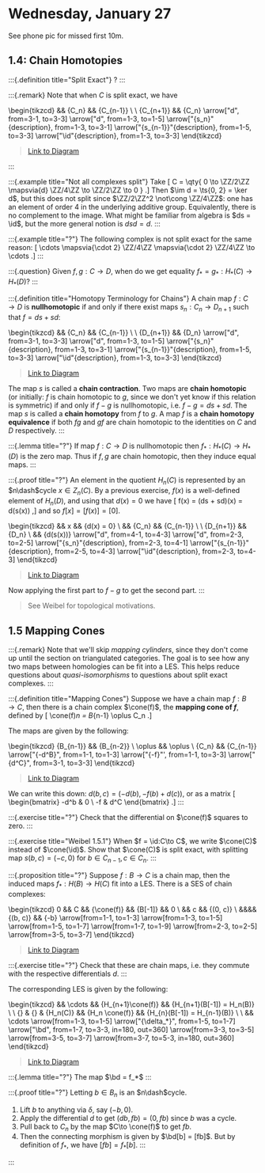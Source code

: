# Wednesday, January 27

See phone pic for missed first 10m.

## 1.4: Chain Homotopies

:::{.definition title="Split Exact"}
?
:::

:::{.remark}
Note that when $C$ is split exact, we have

\begin{tikzcd}
	&& {C_n} && {C_{n-1}} \\
	\\
	{C_{n+1}} && {C_n}
	\arrow["d", from=3-1, to=3-3]
	\arrow["d", from=1-3, to=1-5]
	\arrow["{s_n}"{description}, from=1-3, to=3-1]
	\arrow["{s_{n-1}}"{description}, from=1-5, to=3-3]
	\arrow["\id"{description}, from=1-3, to=3-3]
\end{tikzcd}

> [Link to Diagram](https://q.uiver.app/?q=WzAsNCxbMiwwLCJDX24iXSxbNCwwLCJDX3tuLTF9Il0sWzIsMiwiQ19uIl0sWzAsMiwiQ197bisxfSJdLFszLDIsImQiXSxbMCwxLCJkIl0sWzAsMywic19uIiwxXSxbMSwyLCJzX3tuLTF9IiwxXSxbMCwyLCJcXGlkIiwxXV0=)


:::

:::{.example title="Not all complexes split"}
Take 
\[
C = \qty{ 0 \to \ZZ/2\ZZ \mapsvia{d} \ZZ/4\ZZ \to \ZZ/2\ZZ \to 0 }
.\]
Then $\im d = \ts{0, 2} = \ker d$, but this does not split since $\ZZ/2\ZZ^2 \not\cong \ZZ/4\ZZ$: one has an element of order 4 in the underlying additive group.
Equivalently, there is no complement to the image.
What might be familiar from algebra is $ds = \id$, but the more general notion is $dsd = d$.
:::

:::{.example title="?"}
The following complex is not split exact for the same reason:
\[
\cdots \mapsvia{\cdot 2} \ZZ/4\ZZ \mapsvia{\cdot 2} \ZZ/4\ZZ \to \cdots
.\]
:::

:::{.question}
Given $f,g: C\to D$, when do we get equality $f_* = g_*: H_*(C) \to H_*(D)$?
:::

:::{.definition title="Homotopy Terminology for Chains"}
A chain map $f:C\to D$ is **nullhomotopic** if and only if there exist maps $s_n: C_n\to D_{n+1}$ such that $f = ds + sd$:

\begin{tikzcd}
	&& {C_n} && {C_{n-1}} \\
	\\
	{D_{n+1}} && {D_n}
	\arrow["d", from=3-1, to=3-3]
	\arrow["d", from=1-3, to=1-5]
	\arrow["{s_n}"{description}, from=1-3, to=3-1]
	\arrow["{s_{n-1}}"{description}, from=1-5, to=3-3]
	\arrow["\id"{description}, from=1-3, to=3-3]
\end{tikzcd}

> [Link to Diagram](https://q.uiver.app/?q=WzAsNCxbMiwwLCJDX24iXSxbNCwwLCJDX3tuLTF9Il0sWzIsMiwiRF9uIl0sWzAsMiwiRF97bisxfSJdLFszLDIsImQiXSxbMCwxLCJkIl0sWzAsMywic19uIiwxXSxbMSwyLCJzX3tuLTF9IiwxXSxbMCwyLCJcXGlkIiwxXV0=)

The map $s$ is called a **chain contraction**.
Two maps are **chain homotopic** (or initially: $f$ is chain homotopic to $g$, since we don't yet know if this relation is symmetric) if and only if $f-g$ is nullhomotopic, i.e. $f-g = ds + sd$.
The map $s$ is called a **chain homotopy** from $f$ to $g$.
A map $f$ is a **chain homotopy equivalence** if both $fg$ and $gf$ are chain homotopic to the identities on $C$ and $D$ respectively.
:::

:::{.lemma title="?"}
If map $f:C\to D$ is nullhomotopic then $f_*: H_*(C) \to H_*(D)$ is the zero map.
Thus if $f,g$ are chain homotopic, then they induce equal maps.
:::

:::{.proof title="?"}
An element in the quotient $H_n(C)$ is represented by an $n\dash$cycle $x\in Z_n(C)$.
By a previous exercise, $f(x)$ is a well-defined element of $H_n(D)$, and using that $d(x) = 0$ we have
\[
f(x) = (ds + sd)(x) = d(s(x))
,\]
and so $f[x] = [f(x)] = [0]$.

\begin{tikzcd}
	&& x && {d(x) = 0} \\
	&& {C_n} && {C_{n-1}} \\
	\\
	{D_{n+1}} && {D_n} \\
	&& {d(s(x))}
	\arrow["d", from=4-1, to=4-3]
	\arrow["d", from=2-3, to=2-5]
	\arrow["{s_n}"{description}, from=2-3, to=4-1]
	\arrow["{s_{n-1}}"{description}, from=2-5, to=4-3]
	\arrow["\id"{description}, from=2-3, to=4-3]
\end{tikzcd}

> [Link to Diagram](https://q.uiver.app/?q=WzAsNyxbMiwxLCJDX24iXSxbNCwxLCJDX3tuLTF9Il0sWzIsMywiRF9uIl0sWzAsMywiRF97bisxfSJdLFsyLDAsIngiXSxbNCwwLCJkKHgpID0gMCJdLFsyLDQsImQocyh4KSkiXSxbMywyLCJkIl0sWzAsMSwiZCJdLFswLDMsInNfbiIsMV0sWzEsMiwic197bi0xfSIsMV0sWzAsMiwiXFxpZCIsMV1d)

Now applying the first part to $f-g$ to get the second part.
:::

> See Weibel for topological motivations.

## 1.5 Mapping Cones

:::{.remark}
Note that we'll skip *mapping cylinders*, since they don't come up until the section on triangulated categories.
The goal is to see how any two maps between homologies can be fit into a LES.
This helps reduce questions about *quasi-isomorphisms* to questions about split exact complexes.
:::

:::{.definition title="Mapping Cones"}
Suppose we have a chain map $f:B\to C$, then there is a chain complex $\cone(f)$, the **mapping cone of $f$**, defined by
\[
\cone(f)_n = B_{n-1} \oplus C_n
.\]

The maps are given by the following:

\begin{tikzcd}
	{B_{n-1}} && {B_{n-2}} \\
	\oplus && \oplus \\
	{C_n} && {C_{n-1}}
	\arrow["{-d^B}", from=1-1, to=1-3]
	\arrow["{-f}"', from=1-1, to=3-3]
	\arrow["{d^C}", from=3-1, to=3-3]
\end{tikzcd}

> [Link to Diagram](https://q.uiver.app/?q=WzAsNixbMCwwLCJCX3tuLTF9Il0sWzAsMSwiXFxvcGx1cyJdLFswLDIsIkNfbiJdLFsyLDAsIkJfe24tMn0iXSxbMiwyLCJDX3tuLTF9Il0sWzIsMSwiXFxvcGx1cyJdLFswLDMsIi1kXkIiXSxbMCw0LCItZiIsMl0sWzIsNCwiZF5DIl1d)

We can write this down: $d(b, c) = (-d(b), -f(b) + d(c))$, or as a matrix
\[
\begin{bmatrix}
-d^b &  0
\\
-f & d^C
\end{bmatrix}
.\]
:::

:::{.exercise title="?"}
Check that the differential on $\cone(f)$ squares to zero.
:::

:::{.exercise title="Weibel 1.5.1"}
When $f = \id:C\to C$, we write $\cone(C)$ instead of $\cone(\id)$.
Show that $\cone(C)$ is split exact, with splitting map $s(b, c) = (-c, 0)$ for $b\in C_{n-1}, c\in C_n$.
:::

:::{.proposition title="?"}
Suppose $f:B\to C$ is a chain map, then the induced maps $f_*: H(B) \to H(C)$ fit into a LES.
There is a SES of chain complexes:

\begin{tikzcd}
	0 && C && {\cone(f)} && {B[-1]} && 0 \\
	&& c && {(0, c)} \\
	&&&& {(b, c)} && {-b}
	\arrow[from=1-1, to=1-3]
	\arrow[from=1-3, to=1-5]
	\arrow[from=1-5, to=1-7]
	\arrow[from=1-7, to=1-9]
	\arrow[from=2-3, to=2-5]
	\arrow[from=3-5, to=3-7]
\end{tikzcd}

> [Link to Diagram](https://q.uiver.app/?q=WzAsOSxbMCwwLCIwIl0sWzIsMCwiQyJdLFs0LDAsIlxcY29uZShmKSJdLFs2LDAsIkJbLTFdIl0sWzgsMCwiMCJdLFsyLDEsImMiXSxbNCwxLCIoMCwgYykiXSxbNCwyLCIoYiwgYykiXSxbNiwyLCItYiJdLFswLDFdLFsxLDJdLFsyLDNdLFszLDRdLFs1LDZdLFs3LDhdXQ==)

:::{.exercise title="?"}
Check that these are chain maps, i.e. they commute with the respective differentials $d$.
:::

The corresponding LES is given by the following:

\begin{tikzcd}
	&& \cdots && {H_{n+1}\cone(f)} && {H_{n+1}(B[-1]) = H_n(B)} \\
	\\
	{} & {} & {H_n(C)} && {H_n \cone(f)} && {H_{n}(B[-1]) = H_{n-1}(B)} \\
	\\
	&& \cdots
	\arrow[from=1-3, to=1-5]
	\arrow["{\delta_*}", from=1-5, to=1-7]
	\arrow["\bd", from=1-7, to=3-3, in=180, out=360]
	\arrow[from=3-3, to=3-5]
	\arrow[from=3-5, to=3-7]
	\arrow[from=3-7, to=5-3, in=180, out=360]
\end{tikzcd}

> [Link to Diagram](https://q.uiver.app/?q=WzAsOSxbNCwwLCJIX3tuKzF9XFxjb25lKGYpIl0sWzAsMl0sWzYsMCwiSF97bisxfShCWy0xXSkgPSBIX24oQikiXSxbMSwyXSxbMiwyLCJIX24oQykiXSxbNCwyLCJIX24gXFxjb25lKGYpIl0sWzYsMiwiSF97bn0oQlstMV0pID0gSF97bi0xfShCKSJdLFsyLDAsIlxcY2RvdHMiXSxbMiw0LCJcXGNkb3RzIl0sWzcsMF0sWzAsMiwiXFxkZWx0YV8qIl0sWzIsNCwiXFxiZCJdLFs0LDVdLFs1LDZdLFs2LDhdXQ==)

:::{.lemma title="?"}
The map $\bd = f_*$
:::

:::{.proof title="?"}
Letting $b\in B_n$ is an $n\dash$cycle.

1. Lift $b$ to anything via $\delta$, say $(-b, 0)$.
2. Apply the differential $d$ to get $(db, fb) = (0, fb)$ since $b$ was a cycle.
3. Pull back to $C_n$ by the map $C\to \cone(f)$ to get $fb$.
4. Then the connecting morphism is given by $\bd[b] = [fb]$.
  But by definition of $f_*$, we have $[fb] = f_* [b]$.
:::

:::





